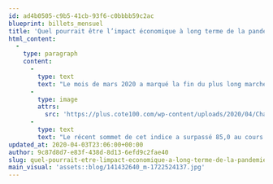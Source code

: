 ```yaml
---
id: ad4b0505-c9b5-41cb-93f6-c0bbbb59c2ac
blueprint: billets_mensuel
title: 'Quel pourrait être l’impact économique à long terme de la pandémie?'
html_content:
  -
    type: paragraph
    content:
      -
        type: text
        text: "Le mois de mars 2020 a marqué la fin du plus long marché boursier haussier des cent dernières années. En effet, depuis le début de l’année 2009, on peut compter plus de onze années sans avoir observé la définition technique d’un marché baissier, soit une baisse de plus de 20 % depuis le sommet de l’indice de référence S&P 500 aux États-Unis.De fait, du début de 2009 au récent somme de l’indice, ce dernier avait progressé de près de 500\_% en incluant les dividendes. Le mois de mars 2020 figurera également dans les livres d’histoire comme le marché baissier le plus rapide, alors que l’indice a reculé de plus de 20\_% par rapport à son sommet du 14 février et ce, en seulement 16 jours ouvrables.Les événements dramatiques des dernières semaines, notamment la progression du nouveau coronavirus et les mesures mises en place pour ralentir sa progression, expliquent en bonne partie la forte baisse observée sur les marchés boursiers. L’annonce de l’Arabie Saoudite d’augmenter sensiblement sa production de pétrole au moment même où la demande est en chute libre n’a fait qu’aggraver la situation.J’estime toutefois que certains facteurs plus techniques et spécifiques aux marchés boursiers expliquent l’ampleur et la rapidité de la baisse des indices boursiers au cours des dernières semaines. Les stratégies d’investissement basées sur la volatilité, qui impliquent d’utiliser le levier financier pour investir dans différentes classes d’actifs peu corrélées entre elles, ont augmenté passablement au cours des dernières années. Le problème survient lorsque la volatilité augmente sur les marchés boursiers ou que la corrélation historique entre les différentes classes d’actifs change. Les investisseurs doivent donc diminuer leur levier financier en liquidant des actifs, ce qui a comme conséquence d’augmenter la volatilité et la corrélation entre les différentes classes d’actifs. L’effet boule de neige qui s’ensuit permet d’expliquer en partie les fortes variations boursières observées dans les dernières semaines.De fait, l’indice de volatilité du marché boursier, l’indice de volatilité CBOE (VIX), que plusieurs appellent aussi l’indice de la peur, s’est fortement apprécié au cours des dernières semaines\_:"
      -
        type: image
        attrs:
          src: 'https://plus.cote100.com/wp-content/uploads/2020/04/Chart.png'
      -
        type: text
        text: "Le récent sommet de cet indice a surpassé 85,0 au cours des derniers jours, un niveau plus élevé qu’au cours de la crise de 2008-2009.D’autres facteurs, comme les appels de marge et la panique de certains investisseurs, accélèrent encore plus la baisse. Ainsi, le marché boursier a atteint un creux le 23 mars avec un recul de 35,4 % par rapport à son sommet enregistré le 14 février dernier et ce, en seulement 20 journées boursières. Pendant cette courte période, l’indice S&P 500 a enregistré deux des trois plus fortes baisses journalières depuis les années 30 (la troisième étant le krash de 1987). La plus forte hausse a également été enregistrée récemment, le 24 mars, avec une progression de 9,4%. À mon avis, une telle volatilité est complètement anormale et aura contribué à la chute des marchés.Or, un niveau de volatilité élevé n’est pas nécessairement synonyme d’un niveau de risque élevé pour l’investisseur à long terme. Au contraire, il est plutôt synonyme d’occasions d’investissement. Il est normal pour les investisseurs d’avoir peur lorsque les marchés chutent; c’est dans la nature humaine. Cette même peur a permis à nos ancêtres de survivre pendant des millénaires, mais elle est une bien mauvaise alliée quand vient le moment d’investir en Bourse. En réalité, les investisseurs jugent que le niveau de risque est faible lorsque les prix sont élevés alors que l’inverse est bien plus vrai. Pour ma part, je crois que le marché boursier est bien moins risqué pour l’investisseur à long terme depuis qu’il a corrigé de plus de 25\_% depuis le sommet atteint en février. Pourtant, par les temps qui courent, ceux qui tiennent un tel discours passent pour des extra-terrestres!En tant qu’investisseurs à long terme, nous ne tentons pas de faire des prédictions quant à la durée de la crise actuelle ou à la vitesse de la reprise économique qui surviendra éventuellement. Nous croyons que les récentes annonces des banques centrales et des gouvernements permettront de traverser la crise actuelle, bien que nous aurons probablement plusieurs mois difficiles à traverser avant de voir des résultats tangibles d’une reprise. En somme, tant qu’un vaccin ne sera pas approuvé par les autorités ou qu’un remède efficace diminuera sensiblement le taux de moralité, il paraît irréaliste de penser que l’économie mondiale se remettra rapidement de la crise même si les mesures mises de l’avant pour contrôler le virus étaient levées. Si nous avons bien fait nos devoirs avant la crise en achetant des sociétés de qualité, peu endettées, dont le modèle d’affaires est attrayant à long terme, nous devrions minimiser le principal risque associé à la crise actuelle, à savoir, éviter les pertes permanentes de capital (ces sociétés qui feront faillite avant de traverser la crise). C’est aussi pourquoi je crois que nous devrions continuer de générer des rendements intéressants à long terme. En outre, plusieurs sociétés pourraient même profiter de la crise pour acquérir des sociétés en difficulté financière ou pour gagner des parts de marché aux dépens de sociétés qui se voient limitées dans leurs possibilités d’investissements.Le fait d’éviter les prédictions à court terme ne signifie pas que nous n’ayons pas de sources d’inquiétudes. Ce qui nous inquiétait déjà particulièrement depuis quelque temps était la trajectoire insoutenable de la dette de plusieurs États et plus spécifiquement, le déficit du gouvernement américain qui approchait 5\_% du PIB du pays alors que le taux de chômage était à son plus bas niveau des cinquante dernières années. À court terme, il est normal que les gouvernements dépensent pour soutenir l’économie, mais avec le recul, il est également clair pour nous que les baisses d’impôt et l’augmentation des dépenses des dernières années n’ont fait qu’amplifier les ajustements qui seront nécessaires dans le futur pour ramener l’endettement à un niveau soutenable à long terme. Ce constat est certainement vrai pour les États-Unis, mais il s’applique aussi au Canada.Sur le plan géographique, le Canada et les États-Unis demeurent dans une position enviable par rapport aux autres pays industrialisés. Le niveau d’endettement actuel demeure raisonnable, la capacité d’augmenter les revenus est assez élevée, surtout dans le cas des États-Unis. Les tendances démographiques sont également plus favorables en Amérique du Nord. Une plus grande ouverture face à l’immigration fait que la population du Canada et des États-Unis est toujours en croissance; en outre, le vieillissement observé en Europe et au Japon est moins rapide en Amérique du Nord. Le meilleur moyen pour réduire l’endettement est de générer de la croissance économique. Selon une étude récente de la Banque du Canada, le potentiel de croissance économique est de 1,9 % aux États-Unis, 1,4 % dans la zone européenne et 0,8 % au Japon.En somme, dans les principaux pays industrialisés, une hausse vertigineuse de l’endettement est à prévoir dans les prochaines années qui risque d’avoir des impacts négatifs sur la croissance économique future. Les principaux pays industrialisés ont vécu au-dessus de leurs moyens au cours des dernières années. La mauvaise nouvelle est que les taux d’intérêt ne pourront pas secourir les gouvernements cette fois-ci, car ils sont déjà à 0 % ou moins dans presque tous les pays industrialisés.À notre avis, deux scénarios sont envisageables à moyen et long terme. D’abord, les gouvernements pourront hausser les impôts et diminuer les dépenses pour réduire les déficits et le niveau de dette accumulée en relation avec le PIB, ce qui risque d’être peu populaire dans les principales démocraties occidentales à l’exception peut-être des pays scandinaves et de l’Allemagne. L’autre option est d’aller de l’avant avec la théorie monétaire moderne (Modern Monetary Theory), qui consiste à maintenir un haut niveau de dépenses gouvernementales, mais d’utiliser les banques centrales comme source de financement grâce à leur capacité d’imprimer de l’argent et ainsi d’acheter la dette nouvellement émise par le gouvernement. Cette deuxième solution gagnera certainement la faveur populaire chez les électeurs, mais il ne s’agit pas d’une solution miracle car elle se traduira invariablement par une hausse de l’inflation à long terme. D’ailleurs, si elle donnait des résultats tellement extraordinaires, le Zimbabwe et le Venezuela seraient probablement des pays riches en ce moment.Dans ce contexte, j’estime que le marché boursier offre une bonne protection contre une hausse de l’inflation à long terme, ce qui n’est certainement pas le cas des titres à revenus fixes ou des liquidités. Le marché immobilier permet également de protéger les investisseurs contre une reprise de l’inflation, tout comme les valeurs refuges telles l’or. Cependant, nous préférons acquérir des actifs qui génèrent des revenus, ce qui n’est pas le cas de l’or. Bien au contraire, il faut généralement payer pour entreposer nos lingots en lieu sûr.En conclusion, nous essayons de demeurer réalistes face aux perspectives boursières à long terme et aux nombreux défis auxquels les investisseurs seront confrontés au cours des prochaines années, dont l’endettement, mais aussi le défi de la démographie. Ceci étant dit, nous avons la possibilité en ce moment d’acquérir des sociétés nord-américaines de qualité à des ratios d’évaluation rarement vus depuis la crise financière de 2008-2009, alors que les solutions de rechange, telles que les revenus fixes, ne génèrent pas des revenus suffisants pour battre l’inflation. Et bien qu’il ne soit pas facile pour les investisseurs d’ignorer le déluge d’informations axées sur le court terme, il faut voir la volatilité actuelle sur les marchés comme autant d’occasions d’investissements."
updated_at: 2020-04-03T23:06:00+00:00
author: 9c87d8d7-e83f-438d-8d13-6efd9c2fae40
slug: quel-pourrait-etre-limpact-economique-a-long-terme-de-la-pandemie
main_visual: 'assets::blog/141432640_m-1722524137.jpg'
---
```


